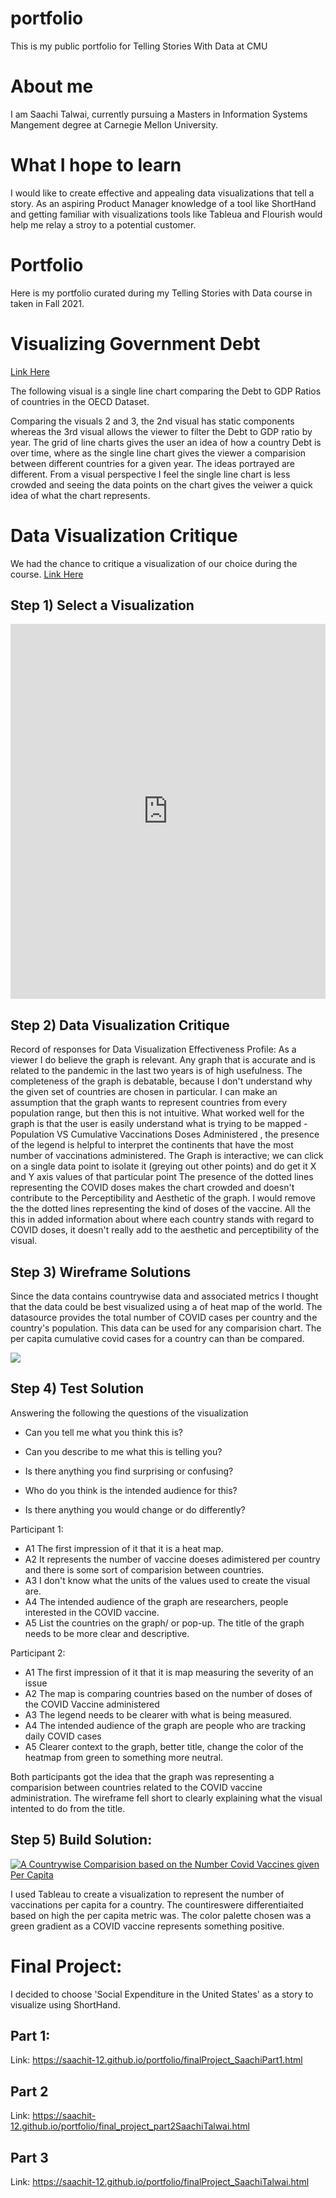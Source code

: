 # portfolio
This is my public portfolio for Telling Stories With Data at CMU

# About me
I am Saachi Talwai, currently pursuing a Masters in Information Systems Mangement degree at Carnegie Mellon University. 

# What I hope to learn
I would like to create effective and appealing data visualizations that tell a story. As an aspiring Product Manager knowledge of a tool like ShortHand and getting familiar with visualizations tools like Tableua and Flourish would help me relay a stroy to a potential customer.

# Portfolio
Here is my portfolio curated during my Telling Stories with Data course in taken in Fall 2021.

# Visualizing Government Debt

[Link Here](/dataviz2.md)

The following visual is a single line chart comparing the Debt to GDP Ratios of countries in the OECD Dataset.

<script src="https://public.flourish.studio/resources/embed.js"></script>
Comparing the visuals 2 and 3, the 2nd visual has static components whereas the 3rd visual allows the viewer to filter the Debt to GDP ratio by year. The grid of line charts gives the user an idea of how a country Debt is over time, where as the single line chart gives the viewer a comparision between different countries for a given year. The ideas portrayed are different. From a visual perspective I feel the single line chart is less crowded and seeing the data points on the chart gives the veiwer a quick idea of what the chart represents.


# Data Visualization Critique
We had the chance to critique a visualization of our choice during the course.
[Link Here](/dataviz3.md)

## Step 1) Select a Visualization 

<iframe src="https://ourworldindata.org/grapher/cumulative-covid-19-vaccinations-vs-population" loading="lazy" style="width: 100%; height: 600px; border: 0px none;"></iframe>


## Step 2) Data Visualization Critique

<p>
 Record of responses for Data Visualization Effectiveness Profile:  
 As a viewer I do believe the graph is relevant. Any graph that is accurate and is related to the pandemic in the last two years is of high usefulness. The  completeness of the graph is debatable, because I don't understand why the given set of countries are chosen in particular. I can make an assumption that the graph wants to represent countries from every population range, but then this is not intuitive. 
 What worked well for the graph is that the user is easily understand what is trying to be mapped - Population VS Cumulative Vaccinations  Doses Administered , the presence of the legend is helpful to interpret the continents that have the most number of vaccinations administered.
The Graph is interactive; we can click on a single data point to isolate it (greying out other points)  and do get it X and Y axis values of that particular point
 The presence of the dotted lines representing the COVID doses makes the chart crowded and doesn't contribute to the Perceptibility and Aesthetic of the graph.
I would remove the the dotted lines representing the kind of doses of the vaccine. All the this in added information about where each country stands with regard to COVID doses, it doesn't really add to the aesthetic and perceptibility of the visual.
 </p>

## Step 3) Wireframe Solutions
Since the data contains countrywise data and associated metrics I thought that the data could be best visualized using a of heat map of the world. The datasource provides the total number of COVID cases per country and the country's population. This data can be used for any comparision chart.
The per capita cumulative covid cases for a country can than be compared.

<img src="Image-1.jpg"/>


## Step 4) Test Solution

Answering the following the questions of the visualization

- Can you tell me what you think this is?

- Can you describe to me what this is telling you?

- Is there anything you find surprising or confusing?

- Who do you think is the intended audience for this?

- Is there anything you would change or do differently?

Participant 1:
 - A1 The first impression of it that it is a heat map. 
 - A2 It represents the number of vaccine doeses adimistered per country and there is some sort of comparision between countries.
 - A3 I don't know what the units of the values used to create the visual are. 
 - A4 The intended audience of the graph are researchers, people interested in the COVID vaccine. 
 - A5 List the countries on the graph/ or pop-up. The title of the graph needs to be more clear and descriptive. 

Participant 2:
- A1 The first impression of it that it is map measuring the severity of an issue
- A2 The map is comparing countries based on the number of doses of the COVID Vaccine administered
- A3 The legend needs to be clearer with what is being measured.
- A4 The intended audience of the graph are people who are tracking daily COVID cases
- A5 Clearer context to the graph, better title, change the color of the heatmap from green to something more neutral.

Both participants got the idea that the graph was representing a comparision between countries related to the COVID vaccine administration. The wireframe fell short to clearly explaining what the visual intented to do from the title.


## Step 5) Build Solution:
<html>


<div class='tableauPlaceholder' id='viz1636492523617' style='position: relative'><noscript><a href='#'><img alt='A Countrywise Comparision based on the  Number Covid Vaccines given Per Capita  ' src='https:&#47;&#47;public.tableau.com&#47;static&#47;images&#47;Re&#47;RedesignedDataVisualization&#47;Sheet1&#47;1_rss.png' style='border: none' /></a></noscript><object class='tableauViz'  style='display:none;'><param name='host_url' value='https%3A%2F%2Fpublic.tableau.com%2F' /> <param name='embed_code_version' value='3' /> <param name='site_root' value='' /><param name='name' value='RedesignedDataVisualization&#47;Sheet1' /><param name='tabs' value='no' /><param name='toolbar' value='yes' /><param name='static_image' value='https:&#47;&#47;public.tableau.com&#47;static&#47;images&#47;Re&#47;RedesignedDataVisualization&#47;Sheet1&#47;1.png' /> <param name='animate_transition' value='yes' /><param name='display_static_image' value='yes' /><param name='display_spinner' value='yes' /><param name='display_overlay' value='yes' /><param name='display_count' value='yes' /><param name='language' value='en-US' /><param name='filter' value='publish=yes' /></object></div>         
 
 <script type='text/javascript'>                    var divElement = document.getElementById('viz1636492523617');                    var vizElement = divElement.getElementsByTagName('object')[0];                    vizElement.style.width='100%';vizElement.style.height=(divElement.offsetWidth*0.75)+'px';                    var scriptElement = document.createElement('script');                    scriptElement.src = 'https://public.tableau.com/javascripts/api/viz_v1.js';                    vizElement.parentNode.insertBefore(scriptElement, vizElement);               
 </script>
 
<p> I used Tableau to create a visualization to represent the number of vaccinations per capita for a country. The countireswere differentiaited based on high the per capita metric was. The color palette chosen was a green gradient as a COVID vaccine represents something positive. </p>


</html>

# Final Project:
I decided to choose 'Social Expenditure in the United States' as a story to visualize using ShortHand.
## Part 1:
Link: https://saachit-12.github.io/portfolio/finalProject_SaachiPart1.html
  
## Part 2
Link: https://saachit-12.github.io/portfolio/final_project_part2SaachiTalwai.html
## Part 3
Link:  https://saachit-12.github.io/portfolio/finalProject_SaachiTalwai.html
